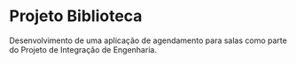 # Projeto Biblioteca

Desenvolvimento de uma aplicação de agendamento para salas como parte do Projeto de Integração de Engenharia.
